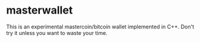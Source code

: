masterwallet
============

This is an experimental mastercoin/bitcoin wallet implemented in C++. Don't try it unless you want to waste your time.
